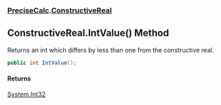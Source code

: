 ### [PreciseCalc](PreciseCalc.md 'PreciseCalc').[ConstructiveReal](PreciseCalc.ConstructiveReal.md 'PreciseCalc.ConstructiveReal')

## ConstructiveReal.IntValue() Method

Returns an int which differs by less than one from the constructive real.

```csharp
public int IntValue();
```

#### Returns
[System.Int32](https://docs.microsoft.com/en-us/dotnet/api/System.Int32 'System.Int32')